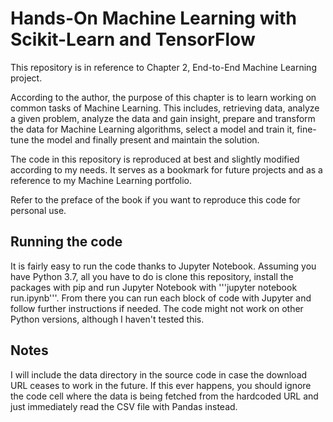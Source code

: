 # Hands-On Machine Learning with Scikit-Learn and TensorFlow

This repository is in reference to Chapter 2, End-to-End Machine Learning project. 

According to the author, the purpose of this chapter is to learn working on common tasks of Machine Learning. This includes, retrieving data, analyze a given problem, analyze the data and gain insight, prepare and transform the data for Machine Learning algorithms, select a model and train it, fine-tune the model and finally present and maintain the solution.

The code in this repository is reproduced at best and slightly modified according to my needs. It serves as a bookmark for future projects and as a reference to my Machine Learning portfolio.

Refer to the preface of the book if you want to reproduce this code for personal use.

## Running the code

It is fairly easy to run the code thanks to Jupyter Notebook. Assuming you have Python 3.7, all you have to do is clone this repository, install the packages with pip and run Jupyter Notebook with '''jupyter notebook run.ipynb'''. From there you can run each block of code with Jupyter and follow further instructions if needed. The code might not work on other Python versions, although I haven't tested this. 

## Notes

I will include the data directory in the source code in case the download URL ceases to work in the future. If this ever happens, you should ignore the code cell where the data is being fetched from the hardcoded URL and just immediately read the CSV file with Pandas instead. 




